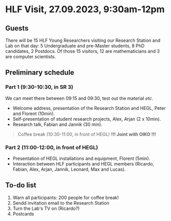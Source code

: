 # HLF Visit, 27.09.2023, 9:30am-12pm

## Guests

There will be 15 HLF Young Researchers visiting our Research Station and Lab on that day: 5 Undergraduate and pre-Master students, 8 PhD candidates, 2 Postdocs. Of those 15 visitors, 12 are mathematicians and 3 are computer scientists.

## Preliminary schedule

### Part 1 (9:30-10:30, in SR 3)

We can meet there between 09:15 and 09:30, test out the material *etc*.

- Welcome address, presentation of the Research Station and HEGL, Peter and Florent (10min).
- Self-presentation of student research projects,  Alex, Arjan (2 x 10min).
- Research talk, Fabian and Jannik (30 min).

> Coffee break (10:30-11:00, in front of HEGL) **!!! Joint with OIKO !!!**

### Part 2 (11:00-12:00, in front of HEGL)

- Presentation of HEGL installations and equipment, Florent (5min).
- Interaction between HLF participants and HEGL members (Ricardo, Fabian, Alex, Arjan, Jannik, Leonard, Max and Lucas).

## To-do list

1. Warn all participants: 200 people for coffee break!
2. Sendd invitation email to the Research Station
3. Turn the Lab's TV on (Ricardo?)
4. Postcards
